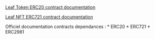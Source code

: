 [Leaf Token ERC20 contract documentation](./leafToken.md)

[Leaf NFT ERC721 contract documentation](./leafNFT.md)

Officiel documentation contracts dependances :
    * ERC20
    * ERC721
    * ERC2981
